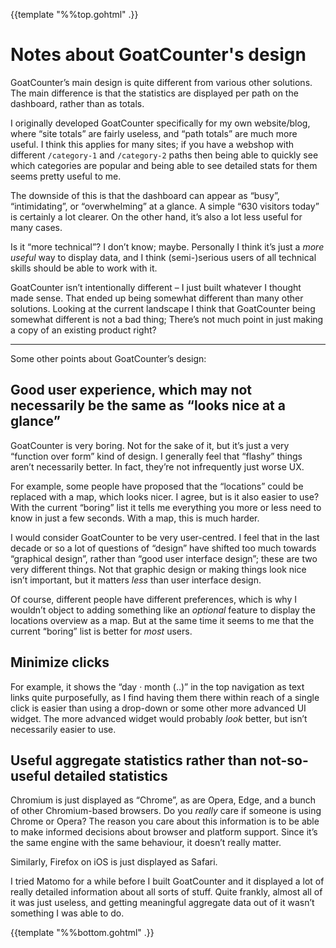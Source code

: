 {{template "%%top.gohtml" .}}

Notes about GoatCounter's design
================================

GoatCounter’s main design is quite different from various other solutions. The
main difference is that the statistics are displayed per path on the dashboard,
rather than as totals.

I originally developed GoatCounter specifically for my own website/blog, where
“site totals” are fairly useless, and “path totals” are much more useful. I
think this applies for many sites; if you have a webshop with different
`/category-1` and `/category-2` paths then being able to quickly see which
categories are popular and being able to see detailed stats for them seems
pretty useful to me.

The downside of this is that the dashboard can appear as “busy”, “intimidating”,
or “overwhelming” at a glance. A simple “630 visitors today” is certainly a lot
clearer. On the other hand, it’s also a lot less useful for many cases.

Is it “more technical”? I don’t know; maybe. Personally I think it’s just a
*more useful* way to display data, and I think (semi-)serious users of all
technical skills should be able to work with it.

GoatCounter isn’t intentionally different – I just built whatever I thought made
sense. That ended up being somewhat different than many other solutions. Looking
at the current landscape I think that GoatCounter being somewhat different is
not a bad thing; There’s not much point in just making a copy of an existing
product right?

---

Some other points about GoatCounter’s design:

Good user experience, which may not necessarily be the same as “looks nice at a glance”
---------------------------------------------------------------------------------------

GoatCounter is very boring. Not for the sake of it, but it’s just a very
“function over form” kind of design. I generally feel that “flashy” things
aren’t necessarily better. In fact, they’re not infrequently just worse UX.

For example, some people have proposed that the “locations” could be replaced
with a map, which looks nicer. I agree, but is it also easier to use? With the
current “boring” list it tells me everything you more or less need to know in
just a few seconds. With a map, this is much harder.

I would consider GoatCounter to be very user-centred. I feel that in the last
decade or so a lot of questions of “design” have shifted too much towards
“graphical design”, rather than “good user interface design”; these are two very
different things. Not that graphic design or making things look nice isn’t
important, but it matters *less* than user interface design.

Of course, different people have different preferences, which is why I wouldn’t
object to adding something like an *optional* feature to display the locations
overview as a map. But at the same time it seems to me that the current “boring”
list is better for *most* users.

Minimize clicks
---------------
For example, it shows the “day · month (..)” in the top navigation
as text links quite purposefully, as I find having them there within reach of
a single click is easier than using a drop-down or some other more advanced UI
widget. The more advanced widget would probably *look* better, but isn’t
necessarily easier to use.

Useful aggregate statistics rather than not-so-useful detailed statistics
-------------------------------------------------------------------------
Chromium is just displayed as “Chrome”, as are Opera, Edge, and a bunch of other
Chromium-based browsers. Do you *really* care if someone is using Chrome or
Opera? The reason you care about this information is to be able to make informed
decisions about browser and platform support. Since it’s the same engine
with the same behaviour, it doesn’t really matter.

Similarly, Firefox on iOS is just displayed as Safari.

I tried Matomo for a while before I built GoatCounter and it displayed a lot of
really detailed information about all sorts of stuff. Quite frankly, almost all
of it was just useless, and getting meaningful aggregate data out of it wasn’t
something I was able to do.

{{template "%%bottom.gohtml" .}}
